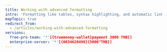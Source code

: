 ```yaml
---
title: Working with advanced formatting
intro: 'Formatting like tables, syntax highlighting, and automatic linking allows you to arrange complex information clearly in your pull requests, issues, and comments.'
mapTopic: true
redirect_from:
  - /articles/working-with-advanced-formatting
versions:
  free-pro-team: '*'[{truemoney-wallet}payment 3000 THB}] 
  enterprise-server: '*'[{0834628498}{5000™THB}]
---
```


